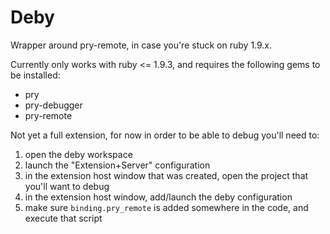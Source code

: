 # Deby

Wrapper around pry-remote, in case you're stuck on ruby 1.9.x.

Currently only works with ruby <= 1.9.3, and requires the following gems to be installed:
- pry
- pry-debugger
- pry-remote

Not yet a full extension, for now in order to be able to debug you'll need to:
1. open the deby workspace
2. launch the "Extension+Server" configuration
3. in the extension host window that was created, open the project that you'll want to debug
4. in the extension host window, add/launch the deby configuration
5. make sure `binding.pry_remote` is added somewhere in the code, and execute that script
